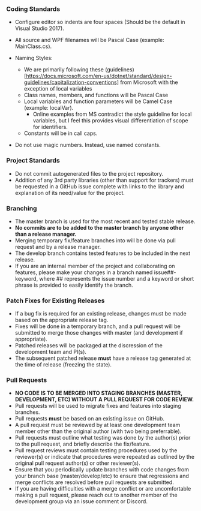 ### Coding Standards
* Configure editor so indents are four spaces (Should be the default in Visual Studio 2017).
* All source and WPF filenames will be Pascal Case (example: MainClass.cs).
* Naming Styles:
	* We are primarily following these (guidelines)[https://docs.microsoft.com/en-us/dotnet/standard/design-guidelines/capitalization-conventions] from Microsoft with the exception of local variables
	* Class names, members, and functions will be Pascal Case
	* Local variables and function parameters will be Camel Case (example: localVar).
		* Online examples from MS contradict the style guideline for local variables, but I feel this provides visual differentiation of scope for identifiers.
	* Constants will be in call caps.

* Do not use magic numbers. Instead, use named constants.

### Project Standards
* Do not commit autogenerated files to the project repository.
* Addition of any 3rd party libraries (other than support for trackers) must be requested in a GitHub issue complete with links to the library and explanation of its need/value for the project.

### Branching
* The master branch is used for the most recent and tested stable release.
* **No commits are to be added to the master branch by anyone other than a release manager.**
* Merging temporary fix/feature branches into will be done via pull request and by a release manager.
* The develop branch contains tested features to be included in the next release.
* If you are an internal member of the project and collaborating on features, please make your changes in a branch named issue##-keyword, where ## represents the issue number and a keyword or short phrase is provided to easily identify the branch.

### Patch Fixes for Existing Releases
* If a bug fix is required for an existing release, changes must be made based on the appropriate release tag.
* Fixes will be done in a temporary branch, and a pull request will be submitted to merge those changes with master (and development if appropriate).
* Patched releases will be packaged at the discression of the development team and PI(s).
* The subsequent patched release **must** have a release tag generated at the time of release (freezing the state).

### Pull Requests
* **NO CODE IS TO BE MERGED INTO STAGING BRANCHES (MASTER, DEVELOPMENT, ETC) WITHOUT A PULL REQUEST FOR CODE REVIEW.**
* Pull requests will be used to migrate fixes and features into staging branches.
* Pull requests **must** be based on an existing issue on GitHub.
* A pull request must be reviewed by at least one development team member other than the original author (with two being preferrable).
* Pull requests must outline what testing was done by the author(s) prior to the pull request, and briefly describe the fix/feature.
* Pull request reviews must contain testing procedures used by the reviewer(s) or indicate that procedures were repeated as outlined by the original pull request author(s) or other reviewer(s).
* Ensure that you periodically update branches with code changes from your branch base (master/develop/etc) to ensure that regressions and merge conflicts are resolved before pull requests are submitted.
* If you are having difficulties with a merge conflict or are uncomfortable making a pull request, please reach out to another member of the development group via an issue comment or Discord.
